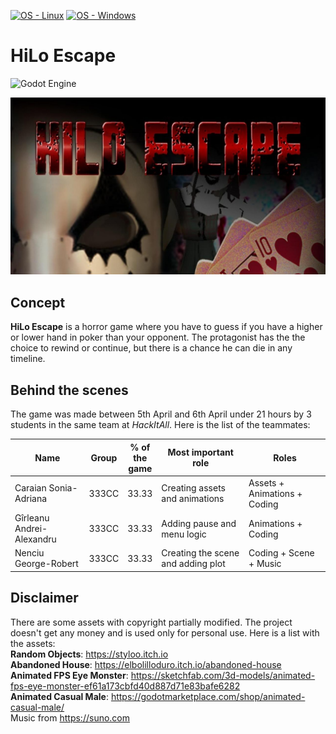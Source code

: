 [![OS - Linux](https://img.shields.io/badge/OS-Linux-blue?logo=linux&logoColor=white)](https://www.linux.org/ "Go to Linux homepage")
[![OS - Windows](https://img.shields.io/badge/OS-Windows-blue?logo=windows&logoColor=white)](https://www.microsoft.com/ "Go to Microsoft homepage")

# HiLo Escape

![Godot Engine](https://img.shields.io/badge/GODOT-%23FFFFFF.svg?style=for-the-badge&logo=godot-engine)

[![HiLo Escape](./game/imgs/HiLoEscape.jpg)](https://www.youtube.com/watch?v=Qyo46kN17nY)

## Concept

**HiLo Escape** is a horror game where you have to guess if you have a higher or lower hand in poker than your opponent. The protagonist has the
the choice to rewind or continue, but there is a chance he can die in any timeline.

## Behind the scenes
The game was made between 5th April and 6th April under 21 hours by 3 students in the same team at *HackItAll*. Here is the list of the teammates:

| Name                      	| Group 	| % of<br>the<br>game | Most important role                	| Roles                        	|
|---------------------------	|-------	|---------------------|------------------------------------	|------------------------------	|
| Caraian Sonia-Adriana     	| 333CC 	| 33.33         	    | Creating assets and animations     	| Assets + Animations + Coding 	|
| Gîrleanu Andrei-Alexandru 	| 333CC 	| 33.33         	    | Adding pause and menu logic        	| Animations + Coding          	|
| Nenciu George-Robert      	| 333CC 	| 33.33         	    | Creating the scene and adding plot 	| Coding + Scene + Music       	|

## Disclaimer
There are some assets with copyright partially modified. The project doesn't get any money and is used only for personal use. Here is a list with the
assets:<br>
**Random Objects**: https://styloo.itch.io<br>
**Abandoned House**: https://elbolilloduro.itch.io/abandoned-house<br>
**Animated FPS Eye Monster**: https://sketchfab.com/3d-models/animated-fps-eye-monster-ef61a173cbfd40d887d71e83bafe6282<br>
**Animated Casual Male**: https://godotmarketplace.com/shop/animated-casual-male/<br>
Music from https://suno.com<br>

